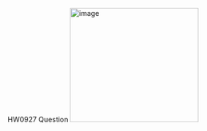 HW0927	Question
<img width="257" height="230" alt="image" src="https://github.com/user-attachments/assets/18c2b161-3d88-484f-a6a6-1758a07dd93f" />
